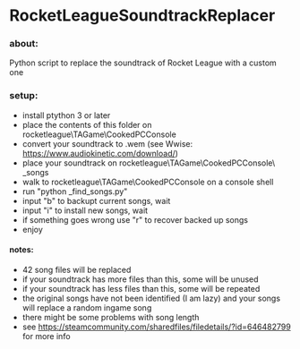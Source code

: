 # RocketLeagueSoundtrackReplacer

### about:
Python script to replace the soundtrack of Rocket League with a custom one

### setup:
- install ptython 3 or later
- place the contents of this folder on rocketleague\TAGame\CookedPCConsole
- convert your soundtrack to .wem (see Wwise: https://www.audiokinetic.com/download/)
- place your soundtrack on rocketleague\TAGame\CookedPCConsole\ _songs
- walk to rocketleague\TAGame\CookedPCConsole on a console shell
- run "python _find_songs.py"
- input "b" to backupt current songs, wait
- input "i" to install new songs, wait
- if something goes wrong use "r" to recover backed up songs
- enjoy

#### notes:
- 42 song files will be replaced
- if your soundtrack has more files than this, some will be unused
- if your soundtrack has less files than this, some will be repeated
- the original songs have not been identified (I am lazy) and your songs will replace a random ingame song
- there might be some problems with song length
- see https://steamcommunity.com/sharedfiles/filedetails/?id=646482799 for more info
